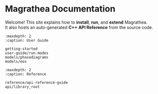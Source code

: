 # Magrathea Documentation

Welcome! This site explains how to **install**, **run**, and **extend** Magrathea.  
It also hosts an auto-generated **C++ API Reference** from the source code.

```{toctree}
:maxdepth: 2
:caption: User Guide

getting-started
user-guide/run-modes
models/phasediagrams
models/eos
```

```{toctree}
:maxdepth: 2
:caption: Reference

reference/api-reference-guide
api/library_root
```

